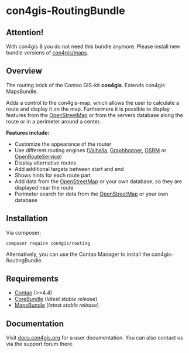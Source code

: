 # con4gis-RoutingBundle

## Attention!
With con4gis 8 you do not need this bundle anymore. Please install new bundle versions of [con4gis/maps](https://github.com/Kuestenschmiede/MapsBundle/releases).

## Overview
The routing brick of the Contao GIS-kit **con4gis**. Extends con4gis MapsBundle.

Adds a control to the con4gis-map, which allows the user to calculate a route and display it on the map.
Furthermore it is possible to display features from the [OpenStreetMap](https://www.openstreetmap.de/) or from the servers database along the route or in a perimeter around a center.

__Features include:__
* Customize the appearance of the router
* Use different routing engines ([Valhalla](https://wiki.openstreetmap.org/wiki/Valhalla), [Graphhopper](https://graphhopper.com/), [OSRM](http://project-osrm.org/) or [OpenRouteService](https://openrouteservice.org/))
* Display alternative routes
* Add additional targets between start and end
* Shows hints for each route part
* Add data from the [OpenStreetMap](https://www.openstreetmap.de/) or your own database, so they are displayed near the route
* Perimeter search for data from the [OpenStreetMap](https://www.openstreetmap.de/) or your own database

## Installation
Via composer:
```
composer require con4gis/routing
```
Alternatively, you can use the Contao Manager to install the con4gis-RoutingBundle.

## Requirements
- [Contao](https://github.com/contao/core-bundle) (>=4.4)   
- [CoreBundle](https://github.com/Kuestenschmiede/CoreBundle/releases) (*latest stable release*)
- [MapsBundle](https://github.com/Kuestenschmiede/MapsBundle/releases) (*latest stable release*)

## Documentation
Visit [docs.con4gis.org](https://docs.con4gis.org) for a user documentation. You can also contact us via the support forum there.